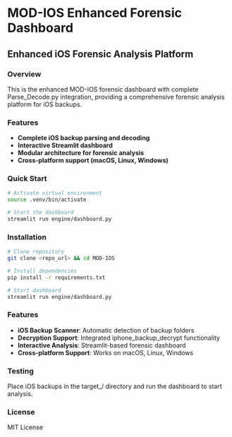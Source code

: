 # MOD-IOS Enhanced Forensic Dashboard
## Enhanced iOS Forensic Analysis Platform

### Overview
This is the enhanced MOD-IOS forensic dashboard with complete Parse_Decode.py integration, providing a comprehensive forensic analysis platform for iOS backups.

### Features
- **Complete iOS backup parsing and decoding**
- **Interactive Streamlit dashboard**
- **Modular architecture for forensic analysis**
- **Cross-platform support (macOS, Linux, Windows)**

### Quick Start
```bash
# Activate virtual environment
source .venv/bin/activate

# Start the dashboard
streamlit run engine/dashboard.py
```

### Installation
```bash
# Clone repository
git clone <repo_url> && cd MOD-IOS

# Install dependencies
pip install -r requirements.txt

# Start dashboard
streamlit run engine/dashboard.py
```

### Features
- **iOS Backup Scanner**: Automatic detection of backup folders
- **Decryption Support**: Integrated iphone_backup_decrypt functionality
- **Interactive Analysis**: Streamlit-based forensic dashboard
- **Cross-platform Support**: Works on macOS, Linux, Windows

### Testing
Place iOS backups in the target_/ directory and run the dashboard to start analysis.

### License
MIT License
